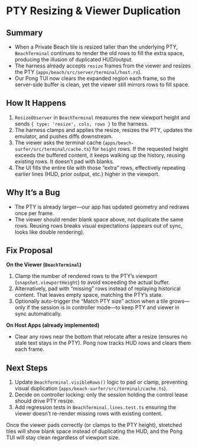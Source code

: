 # PTY Resizing & Viewer Duplication

## Summary

- When a Private Beach tile is resized taller than the underlying PTY, `BeachTerminal` continues to render the old rows to fill the extra space, producing the illusion of duplicated HUD/output.
- The harness already accepts `resize` frames from the viewer and resizes the PTY (`apps/beach/src/server/terminal/host.rs`).
- Our Pong TUI now clears the expanded region each frame, so the server-side buffer is clean, yet the viewer still mirrors rows to fill space.

## How It Happens

1. `ResizeObserver` in `BeachTerminal` measures the new viewport height and sends `{ type: 'resize', cols, rows }` to the harness.
2. The harness clamps and applies the resize, resizes the PTY, updates the emulator, and pushes diffs downstream.
3. The viewer asks the terminal cache (`apps/beach-surfer/src/terminal/cache.ts`) for `height` rows. If the requested height exceeds the buffered content, it keeps walking up the history, reusing existing rows. It doesn’t pad with blanks.
4. The UI fills the entire tile with those “extra” rows, effectively repeating earlier lines (HUD, prior output, etc.) higher in the viewport.

## Why It’s a Bug

- The PTY is already larger—our app has updated geometry and redraws once per frame.
- The viewer should render blank space above, not duplicate the same rows. Reusing rows breaks visual expectations (appears out of sync, looks like double rendering).

## Fix Proposal

**On the Viewer (`BeachTerminal`)**

1. Clamp the number of rendered rows to the PTY’s viewport (`snapshot.viewportHeight`) to avoid exceeding the actual buffer.
2. Alternatively, pad with “missing” rows instead of replaying historical content. That leaves empty space, matching the PTY’s state.
3. Optionally auto-trigger the “Match PTY size” action when a tile grows—only if the session is in controller mode—to keep PTY and viewer in sync automatically.

**On Host Apps (already implemented)**

- Clear any rows near the bottom that relocate after a resize (ensures no stale text stays in the PTY). Pong now tracks HUD rows and clears them each frame.

## Next Steps

1. Update `BeachTerminal.visibleRows()` logic to pad or clamp, preventing visual duplication (`apps/beach-surfer/src/terminal/cache.ts`).
2. Decide on controller locking: only the session holding the control lease should drive PTY resize.
3. Add regression tests in `BeachTerminal.lines.test.ts` ensuring the viewer doesn’t re-render missing rows with existing content.

Once the viewer pads correctly (or clamps to the PTY height), stretched tiles will show blank space instead of duplicating the HUD, and the Pong TUI will stay clean regardless of viewport size.
